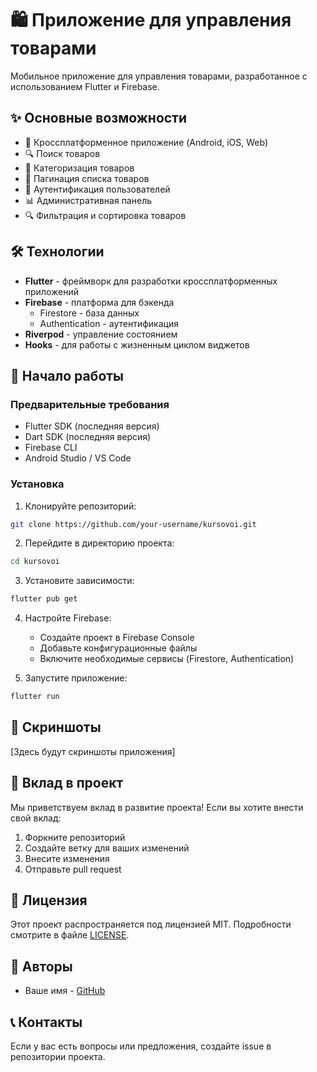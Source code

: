 # 🛍️ Приложение для управления товарами

Мобильное приложение для управления товарами, разработанное с использованием Flutter и Firebase.

## ✨ Основные возможности

- 📱 Кроссплатформенное приложение (Android, iOS, Web)
- 🔍 Поиск товаров
- 📂 Категоризация товаров
- 🔄 Пагинация списка товаров
- 🔐 Аутентификация пользователей
- 📊 Административная панель
- 🔍 Фильтрация и сортировка товаров

## 🛠 Технологии

- **Flutter** - фреймворк для разработки кроссплатформенных приложений
- **Firebase** - платформа для бэкенда
  - Firestore - база данных
  - Authentication - аутентификация
- **Riverpod** - управление состоянием
- **Hooks** - для работы с жизненным циклом виджетов

## 🚀 Начало работы

### Предварительные требования

- Flutter SDK (последняя версия)
- Dart SDK (последняя версия)
- Firebase CLI
- Android Studio / VS Code

### Установка

1. Клонируйте репозиторий:
```bash
git clone https://github.com/your-username/kursovoi.git
```

2. Перейдите в директорию проекта:
```bash
cd kursovoi
```

3. Установите зависимости:
```bash
flutter pub get
```

4. Настройте Firebase:
   - Создайте проект в Firebase Console
   - Добавьте конфигурационные файлы
   - Включите необходимые сервисы (Firestore, Authentication)

5. Запустите приложение:
```bash
flutter run
```

## 📱 Скриншоты

[Здесь будут скриншоты приложения]

## 🤝 Вклад в проект

Мы приветствуем вклад в развитие проекта! Если вы хотите внести свой вклад:

1. Форкните репозиторий
2. Создайте ветку для ваших изменений
3. Внесите изменения
4. Отправьте pull request

## 📄 Лицензия

Этот проект распространяется под лицензией MIT. Подробности смотрите в файле [LICENSE](LICENSE).

## 👥 Авторы

- Ваше имя - [GitHub](https://github.com/your-username)

## 📞 Контакты

Если у вас есть вопросы или предложения, создайте issue в репозитории проекта.
